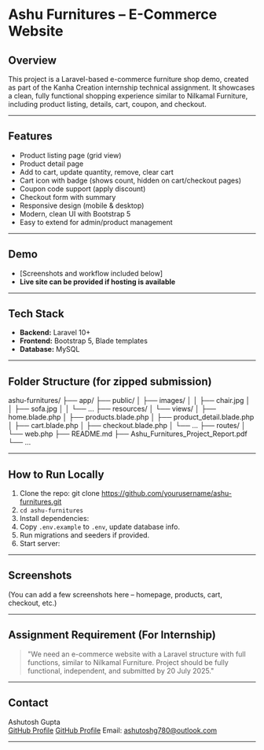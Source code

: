 # Ashu Furnitures – E-Commerce Website

## Overview
This project is a Laravel-based e-commerce furniture shop demo, created as part of the Kanha Creation internship technical assignment. It showcases a clean, fully functional shopping experience similar to Nilkamal Furniture, including product listing, details, cart, coupon, and checkout.

---

## Features

- Product listing page (grid view)
- Product detail page
- Add to cart, update quantity, remove, clear cart
- Cart icon with badge (shows count, hidden on cart/checkout pages)
- Coupon code support (apply discount)
- Checkout form with summary
- Responsive design (mobile & desktop)
- Modern, clean UI with Bootstrap 5
- Easy to extend for admin/product management

---

## Demo

- [Screenshots and workflow included below]
- **Live site can be provided if hosting is available**

---

## Tech Stack

- **Backend:** Laravel 10+
- **Frontend:** Bootstrap 5, Blade templates
- **Database:** MySQL

---

## Folder Structure (for zipped submission)

ashu-furnitures/
├── app/
├── public/
│ ├── images/
│ │ ├── chair.jpg
│ │ ├── sofa.jpg
│ │ └── ...
├── resources/
│ └── views/
│ ├── home.blade.php
│ ├── products.blade.php
│ ├── product_detail.blade.php
│ ├── cart.blade.php
│ ├── checkout.blade.php
│ └── ...
├── routes/
│ └── web.php
├── README.md
├── Ashu_Furnitures_Project_Report.pdf
└── ...


---

## How to Run Locally

1. Clone the repo: git clone https://github.com/yourusername/ashu-furnitures.git
2. `cd ashu-furnitures`
3. Install dependencies:
4. Copy `.env.example` to `.env`, update database info.
5. Run migrations and seeders if provided.
6. Start server:



---

## Screenshots

(You can add a few screenshots here – homepage, products, cart, checkout, etc.)

---

## Assignment Requirement (For Internship)

> "We need an e-commerce website with a Laravel structure with full functions, similar to Nilkamal Furniture. Project should be fully functional, independent, and submitted by 20 July 2025."

---

## Contact

Ashutosh Gupta  
[GitHub Profile]([https://github.com/yourusername](https://github.com/ashutoshg780))
[GitHub Profile]([https://github.com/yourusername](https://github.com/ashutoshg780))
Email: ashutoshg780@outlook.com

---


